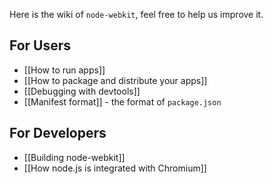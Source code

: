 Here is the wiki of `node-webkit`, feel free to help us improve it.

## For Users

* [[How to run apps]]
* [[How to package and distribute your apps]]
* [[Debugging with devtools]]
* [[Manifest format]] - the format of `package.json`

## For Developers

* [[Building node-webkit]]
* [[How node.js is integrated with Chromium]]
